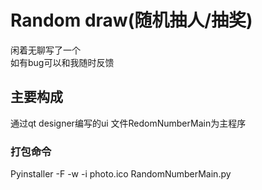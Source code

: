 # Random draw(随机抽人/抽奖)
闲着无聊写了一个  
如有bug可以和我随时反馈  
## 主要构成
通过qt designer编写的ui
文件RedomNumberMain为主程序
### 打包命令
Pyinstaller -F -w -i photo.ico RandomNumberMain.py
